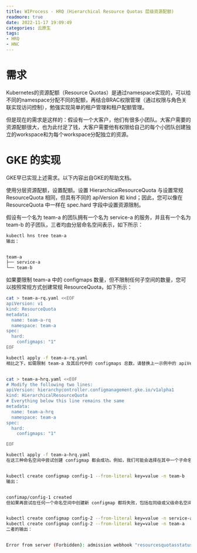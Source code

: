 ```yaml
---
title: WIProcess - HRQ (Hierarchical Resource Quotas 层级资源配额)
readmore: true
date: 2022-11-17 19:09:49
categories: 云原生
tags:
- HRQ
- HNC
---
```



# 需求

Kubernetes的资源配额（Resource Quotas）是通过namespace实现的，可以给不同的namespace分配不同的配额，再结合BRAC权限管理（通过权限与角色关联实现访问控制），勉强实现简单的租户管理和租户配额管理。

但是现在的需求是这样的：假设有一个大客户，他们有很多小团队。大客户需要的资源配额很大，也为此付足了钱，大客户需要他有权限给自己的每个小团队创建独立的workspace和为每个workspace分配独立的资源。

# GKE 的实现

GKE早已实现上述需求。以下内容出自GKE的帮助文档。

使用分层资源配额，设置配额。设置 HierarchicalResourceQuota 与设置常规 ResourceQuota 相同，但具有不同的 apiVersion 和 kind；因此，您可以像在 ResourceQuota 中一样在 spec.hard 字段中设置资源限制。

假设有一个名为 team-a 的团队拥有一个名为 service-a 的服务，并且有一个名为 team-b 的子团队，三者均由分层命名空间表示，如下所示：

```bash
kubectl hns tree team-a
输出：


team-a
├── service-a
└── team-b
```

如果要限制 team-a 中的 configmaps 数量，但不限制任何子空间的数量，您可以按照常规方式创建常规 ResourceQuota，如下所示：

```bash
cat > team-a-rq.yaml <<EOF
apiVersion: v1
kind: ResourceQuota
metadata:
  name: team-a-rq
  namespace: team-a
spec:
  hard:
    configmaps: "1"
EOF

kubectl apply -f team-a-rq.yaml
相比之下，如需限制 team-a 及其后代中的 configmaps 总数，请替换上一示例中的 apiVersion 和 kind：


cat > team-a-hrq.yaml <<EOF
# Modify the following two lines:
apiVersion: hierarchycontroller.configmanagement.gke.io/v1alpha1
kind: HierarchicalResourceQuota
# Everything below this line remains the same
metadata:
  name: team-a-hrq
  namespace: team-a
spec:
  hard:
    configmaps: "1"

EOF

kubectl apply -f team-a-hrq.yaml
在这三种命名空间中尝试创建 configmap 都会成功。例如，我们可能会选择在其中一个子命名空间中创建 configmap：


kubectl create configmap config-1 --from-literal key=value -n team-b
输出：


confimap/config-1 created
但如果再尝试在任何一个命名空间中创建新 configmap 都将失败，包括在同级或父级命名空间中：


kubectl create configmap config-2 --from-literal key=value -n service-a
kubectl create configmap config-2 --from-literal key=value -n team-a
二者的输出：


Error from server (Forbidden): admission webhook "resourcesquotasstatus.hierarchycontroller.configmanagement.gke.io" denied the request: exceeded hierarchical quota in namespace "team-a": "team-a-hrq", requested: configmaps=1, used: configmaps=1, limited: configmaps=1
